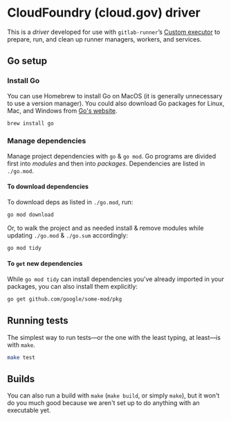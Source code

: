 # CloudFoundry (cloud.gov) driver

This is a _driver_ developed for use with `gitlab-runner`’s [Custom executor](https://docs.gitlab.com/runner/executors/custom.html) to prepare, run, and clean up runner managers, workers, and services.

## Go setup

### Install Go

You can use Homebrew to install Go on MacOS (it is generally unnecessary to use a version manager). You could also download Go packages for Linux, Mac, and Windows from [Go's website](https://go.dev/doc/install).

```sh
brew install go
```

### Manage dependencies

Manage project dependencies with `go` & `go mod`. Go programs are divided first into _modules_ and then into _packages_. Dependencies are listed in `./go.mod`.

#### To download dependencies

To download deps as listed in `./go.mod`, run:

```sh
go mod download
```

Or, to walk the project and as needed install & remove modules while updating `./go.mod` & `./go.sum` accordingly:

```sh
go mod tidy
```

#### To `get` new dependencies

While `go mod tidy` can install dependencies you've already imported in your packages, you can also install them explicitly:

```sh
go get github.com/google/some-mod/pkg
```

## Running tests

The simplest way to run tests—or the one with the least typing, at least—is with `make`.

```sh
make test
```

## Builds

You can also run a build with `make` (`make build`, or simply `make`), but it won't do you much good because we aren't set up to do anything with an executable yet.
